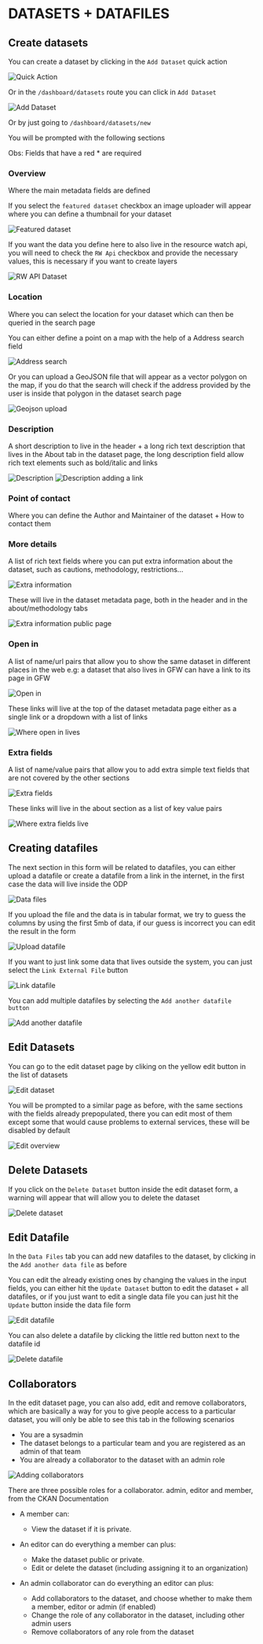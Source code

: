 # DATASETS + DATAFILES

## Create datasets

You can create a dataset by clicking in the `Add Dataset` quick action

![Quick Action](./quick_action_add_dataset.png)

Or in the `/dashboard/datasets` route you can click in `Add Dataset`

![Add Dataset](./add_dataset_in_list.png)

Or by just going to `/dashboard/datasets/new`

You will be prompted with the following sections

Obs: Fields that have a red * are required

### Overview 

Where the main metadata fields are defined

If you select the `featured dataset` checkbox an image uploader will appear where you can define a thumbnail for your dataset

![Featured dataset](./featured_dataset.png)

If you want the data you define here to also live in the resource watch api, you will need to check the `RW Api` checkbox and provide the necessary values, this is necessary if you want to create layers

![RW API Dataset](./rw_api_dataset.png)

### Location 

Where you can select the location for your dataset which can then be queried in the search page

You can either define a point on a map with the help of a Address search field

![Address search](./location_select_place.png)

Or you can upload a GeoJSON file that will appear as a vector polygon on the map, if you do that the search will check if the address provided by the user is inside that polygon in the dataset search page

![Geojson upload](./location_upload_geojson.png)

### Description

A short description to live in the header + a long rich text description that lives in the About tab in the dataset page, the long description field allow rich text elements such as bold/italic and links

![Description](./description.png)
![Description adding a link](./description_adding_a_link.png)

### Point of contact 

Where you can define the Author and Maintainer of the dataset + How to contact them

### More details 

A list of rich text fields where you can put extra information about the dataset, such as cautions, methodology, restrictions...

![Extra information](./extra_information.png)

These will live in the dataset metadata page, both in the header and in the about/methodology tabs

![Extra information public page](./where_extrainfo_lives.png)

### Open in 

A list of name/url pairs that allow you to show the same dataset in different places in the web e.g: a dataset that also lives in GFW can have a link to its page in GFW

![Open in](./open_in.png)

These links will live at the top of the dataset metadata page either as a single link or a dropdown with a list of links

![Where open in lives](./where_open_in_lives.png)

### Extra fields 

A list of name/value pairs that allow you to add extra simple text fields that are not covered by the other sections

![Extra fields](./extra_fields.png)

These links will live in the about section as a list of key value pairs

![Where extra fields live](./where_extra_fields_live.png)

## Creating datafiles

The next section in this form will be related to datafiles, you can either upload a datafile or create a datafile from a link in the internet, in the first case the data will live inside the ODP

![Data files](./select_type_datafile.png)

If you upload the file and the data is in tabular format, we try to guess the columns by using the first 5mb of data, if our guess is incorrect you can edit the result in the form

![Upload datafile](./upload_datafile.png)

If you want to just link some data that lives outside the system, you can just select the `Link External File` button

![Link datafile](./link_external_file.png)

You can add multiple datafiles by selecting the `Add another datafile button`

![Add another datafile](./add_another_datafile.png)

## Edit Datasets

You can go to the edit dataset page by cliking on the yellow edit button in the list of datasets

![Edit dataset](./list_of_datasets_edit.png)

You will be prompted to a similar page as before, with the same sections with the fields already prepopulated, there you can edit most of them except some that would cause problems to external services, these will be disabled by default

![Edit overview](./overview_edit.png)

## Delete Datasets

If you click on the `Delete Dataset` button inside the edit dataset form, a warning will appear that will allow you to delete the dataset

![Delete dataset](./deleting_dataset.png)

## Edit Datafile

In the `Data Files` tab you can add new datafiles to the dataset, by clicking in the `Add another data file` as before

You can edit the already existing ones by changing the values in the input fields, you can either hit the `Update Dataset` button to edit the dataset + all datafiles, or if you just want to edit a single data file you can just hit the `Update` button inside the data file form

![Edit datafile](./updating_individual_datafile.png)

You can also delete a datafile by clicking the little red button next to the datafile id

![Delete datafile](./delete_datafile.png)

## Collaborators

In the edit dataset page, you can also add, edit and remove collaborators, which are basically a way for you to give people access to a particular dataset, you will only be able to see this tab in the following scenarios

- You are a sysadmin
- The dataset belongs to a particular team and you are registered as an admin of that team
- You are already a collaborator to the dataset with an admin role

![Adding collaborators](./adding_collaborators.png)

There are three possible roles for a collaborator. admin, editor and member, from the CKAN Documentation

- A member can:
    - View the dataset if it is private.

- An editor can do everything a member can plus:
    - Make the dataset public or private.
    - Edit or delete the dataset (including assigning it to an organization)

- An admin collaborator can do everything an editor can plus:
    - Add collaborators to the dataset, and choose whether to make them a member, editor or admin (if enabled)
    - Change the role of any collaborator in the dataset, including other admin users
    - Remove collaborators of any role from the dataset





